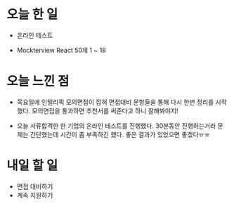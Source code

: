 # 오늘 한 일

-   온라인 테스트

-   Mockterview React 50제 1 ~ 18

# 오늘 느낀 점

-   목요일에 인텔리픽 모의면접이 잡혀 면접대비 문항들을 통해 다시 한번 정리를 시작했다. 모의면접을 통과하면 추천서를 써준다고 하니 잘해봐야지!

-   오늘 서류합격한 한 기업의 온라인 테스트를 진행했다. 30분동안 진행하는거라 문제는 간단했는데 시간이 좀 부족하긴 했다. 좋은 결과가 있었으면 좋겠다ㅠㅠ

# 내일 할 일

-   면접 대비하기
-   계속 지원하기
